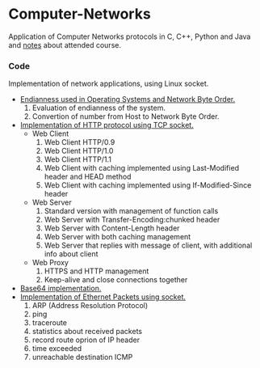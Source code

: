 # Computer-Networks
Application of Computer Networks protocols in C, C++, Python and Java and [notes](https://github.com/RaffaDNDM/Computer-Networks/blob/master/notes/Computer_networks.pdf) about attended course.

### Code
Implementation of network applications, using Linux socket.
- [Endianness used in Operating Systems and Network Byte Order.](https://github.com/RaffaDNDM/Computer-Networks/tree/master/code/1_endianness)
  1. Evaluation of endianness of the system.
  2. Convertion of number from Host to Network Byte Order.
- [Implementation of HTTP protocol using TCP socket.](https://github.com/RaffaDNDM/Computer-Networks/tree/master/code/2_http)
  - Web Client
    1. Web Client HTTP/0.9
    2. Web Client HTTP/1.0
    3. Web Client HTTP/1.1
    4. Web Client with caching implemented using Last-Modified header and HEAD method
    5. Web Client with caching implemented using If-Modified-Since header
  - Web Server
    1. Standard version with management of function calls
    2. Web Server with Transfer-Encoding:chunked header
    3. Web Server with Content-Length header
    4. Web Server with both caching management
    5. Web Server that replies with message of client, with additional info about client
  - Web Proxy
    1. HTTPS and HTTP management
    2. Keep-alive and close connections together
- [Base64 implementation.](https://github.com/RaffaDNDM/Computer-Networks/tree/master/code/3_base64)
- [Implementation of Ethernet Packets using socket.](https://github.com/RaffaDNDM/Computer-Networks/tree/master/code/4_dll)
  1. ARP (Address Resolution Protocol)
  2. ping
  3. traceroute
  4. statistics about received packets
  5. record route oprion of IP header
  6. time exceeded
  7. unreachable destination ICMP
